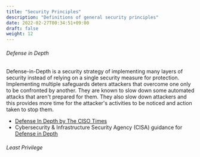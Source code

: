 ```yaml
---
title: "Security Principles"
description: "Definitions of general security principles"
date: 2022-02-27T00:34:51+09:00
draft: false
weight: 12
---
```


###### Defense in Depth

Defense-in-Depth is a security strategy of implementing many layers of security instead of relying on a single security measure for protection.  Implementing multiple safeguards deters attackers that overcome one only to be confronted by another.  They are known to slow down some automated attacks that aren't prepared for them.  They also slow down attackers and this provides more time for the attacker's activities to be noticed and action taken to stop them.

* [Defense In Depth by The CISO Times](https://cisotimes.com/defense-in-depth-the-layered-approach-to-cybersecurity/)
* Cybersecurity & Infrastructure Security Agency (CISA) guidance for [Defense in Depth](https://www.cisa.gov/uscert/ics/Abstract-Defense-Depth-RP)


###### Least Privilege
